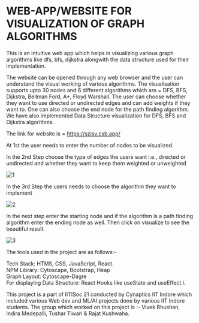 
# **WEB-APP/WEBSITE FOR VISUALIZATION OF GRAPH ALGORITHMS**


This is an intuitive web app which helps in visualizing various graph algorithms like dfs, bfs, dijkstra  alongwith the data structure used for their implementation.

The website can be opened through any web browser and the user can understand the visual working of various algorithms. The visualisation supports upto 30 nodes and 6 different algorithms which are = DFS, BFS, Dijkstra, Bellman Ford, A*, Floyd Warshall. The user can choose whether they want to use directed or undirected edges and can add weights if they want to. One can also choose the end node for the path finding algorithm. We have also implemented Data Structure visualization for DFS, BFS and Dijkstra algorithms.

The link for website is = https://szisv.csb.app/ 

At 1st the user needs to enter the number of nodes to be visualized. 

In the 2nd Step choose the type of edges the users want i.e., directed or undirected and whether they want to keep them weighted or unweighted

![1](https://user-images.githubusercontent.com/66871080/128633847-ced93142-1971-4735-b5ff-a80e0e5d0248.png)


In the 3rd Step the users needs to choose the algorithm they want to implement

![2](https://user-images.githubusercontent.com/66871080/128633893-c44b7b19-c78a-4904-81a7-b2ca9ffa6b95.png)


In the next step enter the starting node and if the algorithm is a path finding algorithm enter the ending node as well. Then click on visualize to see the beautiful result. 

![3](https://user-images.githubusercontent.com/66871080/128633922-438a7611-8c6f-4948-a0d3-a8c47d22c91f.png)

The tools used in the project are as follows:-

Tech Stack: HTMS, CSS, JavaScript, React.\
NPM Library: Cytoscape, Bootstrap, Heap\
Graph Layout: Cytoscape-Dagre\
For displaying Data Structure: React Hooks like useState and useEffect.\


This project is a part of IITISoc 21 conducted by Cynaptics IIT Indore which included various Web dev and ML/AI projects done by various IIT Indore students.
The group which worked on this project is :- Vivek Bhushan, Indira Medepalli, Tushar Tiwari & Rajat Kushwaha.


